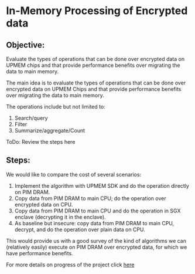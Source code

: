 # In-Memory Processing of Encrypted data

## Objective:
Evaluate the types of operations that can be done over encrypted data on UPMEM chips and that provide performance benefits over migrating the data to main memory.

The main idea is to evaluate the types of operations that can be done over encrypted data on UPMEM Chips and that provide performance benefits over migrating the data to main memory.

The operations include but not limited to:
1. Search/query
2. Filter
3. Summarize/aggregate/Count

ToDo: Review the steps here
## Steps:
We would like to compare the cost of several scenarios:
1. Implement the algorithm with UPMEM SDK and do the operation directly on PIM DRAM.
2. Copy data from PIM DRAM to main CPU; do the operation over encrypted data on CPU.
3. Copy data from PIM DRAM to main CPU and do the operation in SGX enclave (decrypting it in the enclave).
4. As baseline but insecure: copy data from PIM DRAM to main CPU, decrypt, and do the operation over plain data on CPU.

This would provide us with a good survey of the kind of algorithms we can (relatively easily) execute on PIM DRAM over encrypted data, for which we have performance benefits.

For more details on progress of the project click [here](UPMEM.md) 

